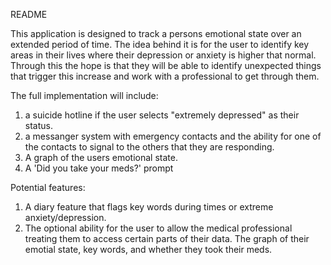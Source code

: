 README

This application is designed to track a persons emotional state over an
extended period of time. The idea behind it is for the user to identify
key areas in their lives where their depression or anxiety is higher that
normal. Through this the hope is that they will be able to identify unexpected
things that trigger this increase and work with a professional to get through
them.

The full implementation will include:
1. a suicide hotline if the user selects "extremely depressed" as their status.
2. a messanger system with emergency contacts and the ability for one of the
contacts to signal to the others that they are responding.
3. A graph of the users emotional state.
4. A 'Did you take your meds?' prompt

Potential features:
1. A diary feature that flags key words during times or extreme anxiety/depression.
2. The optional ability for the user to allow the medical professional treating them
to access certain parts of their data. The graph of their emotial state, key words,
and whether they took their meds.

